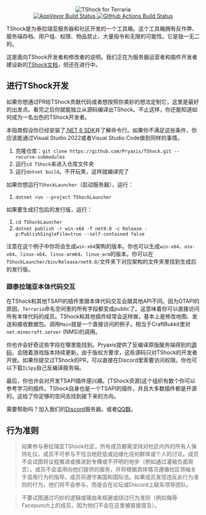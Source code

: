 <p align="center">
  <img src="https://tshock.co/newlogo.png" alt="TShock for Terraria"><br />
  <a href="https://ci.appveyor.com/project/hakusaro/tshock">
    <img src="https://ci.appveyor.com/api/projects/status/chhe61q227lqdlg1?svg=true" alt="AppVeyor Build Status">
  </a>
  <a href="https://github.com/Pryaxis/TShock/actions">
    <img src="https://github.com/Pryaxis/TShock/actions/workflows/build.yml/badge.svg" alt="GitHub Actions Build Status">
  </a>
</p>

TShock是为泰拉瑞亚服务器和社区开发的一个工具箱。这个工具箱拥有反作弊、服务端存档、用户组、权限、物品禁止、大量指令和无限的可能性。它是独一无二的。

这是面向TShock开发者和修改者的说明。我们正在为服务器运营者和插件开发者建设新的[TShock文档](https://ikebukuro.tshock.co/)，但还在进行中。

## 进行TShock开发

如果你想通过PR给TShock贡献代码或者想按照你美妙的想法定制它，这里是最好的出发点。看完之后你就能独立从源码编译出TShock。不止这样，你还能知道如何成为一名出色的TShock开发者。

本指南假设你已经安装了[.NET 6 SDK](https://dotnet.microsoft.com/zh-cn/download/dotnet/6.0)并了解命令行。如果你不满足这些条件，你应该能通过Visual Studio 2022或者Visual Studio Code做到同样的事情。

1. 克隆仓库：`git clone https://github.com/Pryaxis/TShock.git --recurse-submodules`
1. 运行`cd TShock`来进入仓库文件夹
1. 运行`dotnet build`。不开玩笑，这样就编译完了


如果你想运行`TShockLauncher`（启动服务器），运行：

1. `dotnet run --project TShockLauncher`

如果要生成打包后的发行版，运行：

1. `cd TShockLauncher`
1. `dotnet publish -r win-x64 -f net9.0 -c Release -p:PublishSingleFile=true --self-contained false`

注意在这个例子中你将会生成`win-x64`架构的版本。你也可以生成`win-x64`、`osx-x64`、`linux-x64`、`linux-arm64`、`linux-arm`的版本。你可以在`TShockLauncher/bin/Release/net9.0/`文件夹下对应架构的文件夹里找到生成后的发行版。

### 跟泰拉瑞亚本体代码交互

在TShock和其他TSAPI的插件里跟本体代码交互会跟其他API不同。因为OTAPI的原因，`Terraria`命名空间里的所有字段都变成public了。这意味着你可以直接访问所有本体代码的成员。TShock和其他插件经常会这样做，基本上是修改地图、发送和接收数据包。调用`Main`就是一个直接访问的例子。相当于CraftBukkit里对`net.minecraft.server` (NMS)的调用。

你也许会好奇这些字段在哪里能找到。Pryaxis提供了反编译原版服务端得到的[源码](https://github.com/pryaxis/Sources)，会随着游戏版本持续更新。由于版权方要求，这些源码只对TShock的开发者开放。如果你提交过TShock的PR，可以直接在Discord里索要访问权限。你也可以下载`ILSpy`自己反编译服务端。

最后，你也许会对开发TSAPI插件感兴趣。[TShock资源]这个组织有数个你可以参考学习的插件。TShock自身也是一个TSAPI的插件，并且大多数插件都是开源的。这给了你足够的空间去找到接下来的方向。

需要帮助吗？加入我们的[Discord](https://discord.gg/Cav9nYX)服务器。或者[QQ群](https://jq.qq.com/?_wv=1027&k=5GJZCe4)。

## 行为准则

> 如果参与泰拉瑞亚TShock社区，所有成员都需坚持对社区内外的所有人保持礼仪。成员不可参与不恰当地贬低或边缘化任何群体或个人的讨论。成员不会试图将议程推进或推进到专横或不开明的地步（例如通过灌输负面观念）。成员不会滥用向他们提供的服务，并将根据具体情况遵循社区领袖关于滥用行为的指导。成员将遵守美国和国际法。如果成员发现违反此行为准则的行为，他们将不会参与，而是会在论坛或Discord上联系领导团队。

> 不要试图通过巧妙的逻辑或理由来规避或绕过行为准则（例如侮辱 Facepunch上的成员，因为他们不会在这里被直接提及）。
